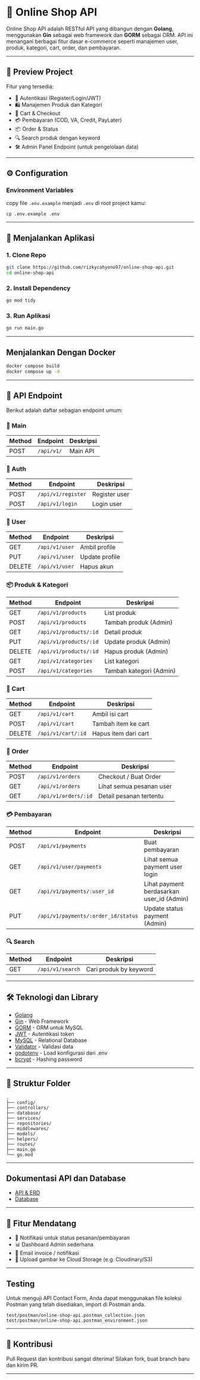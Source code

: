 # 🛒 Online Shop API

Online Shop API adalah RESTful API yang dibangun dengan **Golang**, menggunakan **Gin** sebagai web framework dan **GORM** sebagai ORM. API ini menangani berbagai fitur dasar e-commerce seperti manajemen user, produk, kategori, cart, order, dan pembayaran.

---

## 📸 Preview Project

Fitur yang tersedia:
- 👤 Autentikasi (Register/Login/JWT)
- 🛍️ Manajemen Produk dan Kategori
- 🧺 Cart & Checkout
- 💳 Pembayaran (COD, VA, Credit, PayLater)
- 📦 Order & Status
- 🔍 Search produk dengan keyword
- 🛠️ Admin Panel Endpoint (untuk pengelolaan data)

---

## ⚙️ Configuration

### Environment Variables

copy file `.env.example` menjadi `.env` di root project kamu:

```
cp .env.example .env
```
---

## 🚀 Menjalankan Aplikasi

### 1. Clone Repo

```bash
git clone https://github.com/rizkycahyono97/online-shop-api.git
cd online-shop-api
````

### 2. Install Dependency

```bash
go mod tidy
```

### 3. Run Aplikasi

```bash
go run main.go
```

---

## Menjalankan Dengan  Docker
```bash
docker compose build
docker compose up -d
```

---

## 🧪 API Endpoint

Berikut adalah daftar sebagian endpoint umum:

### 👤 Main

| Method | Endpoint           | Deskripsi |
| ------ | ------------------ |-----------|
| POST   | `/api/v1/` | Main API  |


### 👤 Auth

| Method | Endpoint           | Deskripsi     |
| ------ | ------------------ | ------------- |
| POST   | `/api/v1/register` | Register user |
| POST   | `/api/v1/login`    | Login user    |

### 🧍 User

| Method | Endpoint       | Deskripsi      |
| ------ | -------------- | -------------- |
| GET    | `/api/v1/user` | Ambil profile  |
| PUT    | `/api/v1/user` | Update profile |
| DELETE | `/api/v1/user` | Hapus akun     |

### 📦 Produk & Kategori

| Method | Endpoint               | Deskripsi               |
| ------ | ---------------------- | ----------------------- |
| GET    | `/api/v1/products`     | List produk             |
| POST   | `/api/v1/products`     | Tambah produk (Admin)   |
| GET    | `/api/v1/products/:id` | Detail produk           |
| PUT    | `/api/v1/products/:id` | Update produk (Admin)   |
| DELETE | `/api/v1/products/:id` | Hapus produk (Admin)    |
| GET    | `/api/v1/categories`   | List kategori           |
| POST   | `/api/v1/categories`   | Tambah kategori (Admin) |

### 🛒 Cart

| Method | Endpoint           | Deskripsi            |
| ------ | ------------------ | -------------------- |
| GET    | `/api/v1/cart`     | Ambil isi cart       |
| POST   | `/api/v1/cart`     | Tambah item ke cart  |
| DELETE | `/api/v1/cart/:id` | Hapus item dari cart |

### 🧾 Order

| Method | Endpoint             | Deskripsi                |
| ------ | -------------------- | ------------------------ |
| POST   | `/api/v1/orders`     | Checkout / Buat Order    |
| GET    | `/api/v1/orders`     | Lihat semua pesanan user |
| GET    | `/api/v1/orders/:id` | Detail pesanan tertentu  |

### 💳 Pembayaran

| Method | Endpoint                            | Deskripsi                                  |
| ------ | ----------------------------------- | ------------------------------------------ |
| POST   | `/api/v1/payments`                  | Buat pembayaran                            |
| GET    | `/api/v1/user/payments`             | Lihat semua payment user login             |
| GET    | `/api/v1/payments/:user_id`         | Lihat payment berdasarkan user\_id (Admin) |
| PUT    | `/api/v1/payments/:order_id/status` | Update status payment (Admin)              |

### 🔍 Search

| Method | Endpoint         | Deskripsi              |
| ------ | ---------------- | ---------------------- |
| GET    | `/api/v1/search` | Cari produk by keyword |

---

## 🛠️ Teknologi dan Library

* [Golang](https://golang.org/)
* [Gin](https://github.com/gin-gonic/gin) - Web Framework
* [GORM](https://gorm.io/) - ORM untuk MySQL
* [JWT](https://github.com/golang-jwt/jwt) - Autentikasi token
* [MySQL](https://www.mysql.com/) - Relational Database
* [Validator](https://github.com/go-playground/validator) - Validasi data
* [godotenv](https://github.com/joho/godotenv) - Load konfigurasi dari .env
* [bcrypt](https://pkg.go.dev/golang.org/x/crypto/bcrypt) - Hashing password

---

## 📁 Struktur Folder

```
.
├── config/
├── controllers/
├── database/
├── services/
├── repositories/
├── middlewares/
├── models/
├── helpers/
├── routes/
├── main.go
└── go.mod
```

---

## Dokumentasi API dan Database

* [API & ERD](https://whimsical.com/online-shop-api-6iQVU1SBouY8g8FzbBpJZd)
* [Database](https://docs.google.com/spreadsheets/d/1Zg-7e6J1E3NViCJIR6_o4VSw4Xgrs0AGLXwjDx8IQqM/edit?usp=sharing)
---

## 🧩 Fitur Mendatang

* 🔔 Notifikasi untuk status pesanan/pembayaran
* 📊 Dashboard Admin sederhana
* 📧 Email invoice / notifikasi
* 📁 Upload gambar ke Cloud Storage (e.g. Cloudinary/S3)

---

## Testing

Untuk menguji API Contact Form, Anda dapat menggunakan file koleksi Postman yang telah disediakan, import di Postman anda.

```
test/postman/online-shop-api.postman_collection.json
test/postman/online-shop-api.postman_environment.json
```

---

## 🤝 Kontribusi

Pull Request dan kontribusi sangat diterima! Silakan fork, buat branch baru dan kirim PR.

---
